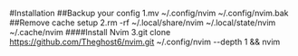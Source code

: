 #Installation
##Backup your config
1.mv ~/.config/nvim ~/.config/nvim.bak
##Remove cache setup
2.rm -rf ~/.local/share/nvim ~/.local/state/nvim ~/.cache/nvim
####Install Nvim
3.git clone https://github.com/Theghost6/nvim.git ~/.config/nvim --depth 1 && nvim
